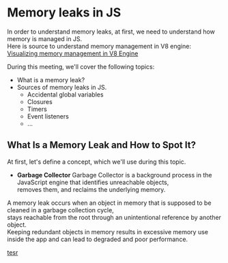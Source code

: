 # Memory leaks in JS

In order to understand memory leaks, at first, we need to understand how memory is managed in JS.  
Here is source to understand memory management in V8 engine: [Visualizing memory management in V8 Engine](https://dev.to/deepu105/visualizing-memory-management-in-v8-engine-javascript-nodejs-deno-webassembly-105p)

During this meeting, we'll cover the following topics:
- What is a memory leak?
- Sources of memory leaks in JS.
  * Accidental global variables
  * Closures
  * Timers
  * Event listeners
  * ...

## What Is a Memory Leak and How to Spot It?

At first, let's define a concept, which we'll use during this topic.
- **Garbage Collector** 
  Garbage Collector is a background process in the JavaScript engine that identifies unreachable objects,  
  removes them, and reclaims the underlying memory.

A memory leak occurs when an object in memory that is supposed to be cleaned in a garbage collection cycle,  
stays reachable from the root through an unintentional reference by another object.  
Keeping redundant objects in memory results in excessive memory use inside the app and can lead to degraded and poor performance.  

[tesr](https://www.ditdot.hr/en/causes-of-memory-leaks-in-javascript-and-how-to-avoid-them)  
